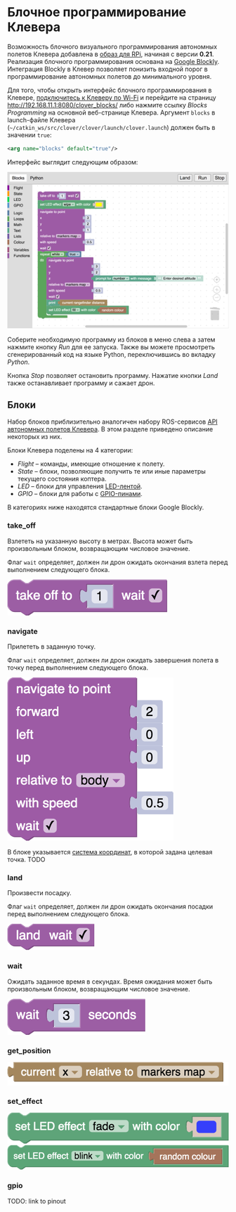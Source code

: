 # Блочное программирование Клевера

Возможность блочного визуального программирования автономных полетов Клевера добавлена в [образ для RPi](image.md), начиная с версии **0.21**. Реализация блочного программирования основана на [Google Blockly](https://developers.google.com/blockly). Интеграция Blockly в Клевер позволяет понизить входной порог в программирование автономных полетов до минимального уровня.

Для того, чтобы открыть интерфейс блочного программирования в Клевере, [подключитесь к Клеверу по Wi-Fi](wifi.md) и перейдите на страницу http://192.168.11.1:8080/clover_blocks/ либо нажмите ссылку *Blocks Programming* на основной веб-странице Клевера. Аргумент `blocks` в launch-файле Клевера (`~/catkin_ws/src/clover/clover/launch/clover.launch`) должен быть в значении `true`:

```xml
<arg name="blocks" default="true"/>
```

Интерфейс выглядит следующим образом:

<img src="../assets/blocks/blocks.png" width=600>

Соберите необходимую программу из блоков в меню слева а затем нажмите кнопку *Run* для ее запуска. Также вы можете просмотреть сгенерированный код на языке Python, переключившись во вкладку *Python*.

Кнопка *Stop* позволяет остановить программу. Нажатие кнопки *Land* также останавливает программу и сажает дрон.

## Блоки

Набор блоков приблизительно аналогичен набору ROS-сервисов [API автономных полетов Клевера](simple_offboard.md). В этом разделе приведено описание некоторых из них.

Блоки Клевера поделены на 4 категории:

* *Flight* – команды, имеющие отношение к полету.
* *State* – блоки, позволяющие получить те или иные параметры текущего состояния коптера.
* *LED* – блоки для управления [LED-лентой](leds.md).
* *GPIO* – блоки для работы с [GPIO-пинами](gpio.md).

В категориях ниже находятся стандартные блоки Google Blockly.

### take_off

Взлететь на указанную высоту в метрах. Высота может быть произвольным блоком, возвращающим числовое значение.

Флаг `wait` определяет, должен ли дрон ожидать окончания взлета перед выполнением следующего блока.

<img src="../assets/blocks/take-off.png" srcset="../assets/blocks/take-off.png 2x">

### navigate

Прилететь в заданную точку.

Флаг `wait` определяет, должен ли дрон ожидать завершения полета в точку перед выполнением следующего блока.

<img src="../assets/blocks/navigate.png" srcset="../assets/blocks/navigate.png 2x">

В блоке указывается [система координат](frames.md), в которой задана целевая точка. TODO

### land

Произвести посадку.

Флаг `wait` определяет, должен ли дрон ожидать окончания посадки перед выполнением следующего блока.

<img src="../assets/blocks/land.png" srcset="../assets/blocks/land.png 2x">

### wait

Ожидать заданное время в секундах. Время ожидания может быть произвольным блоком, возвращающим числовое значение.

<img src="../assets/blocks/wait.png" srcset="../assets/blocks/wait.png 2x">

### get_position

<img src="../assets/blocks/get-position.png" srcset="../assets/blocks/get-position.png 2x">

### set_effect

<img src="../assets/blocks/set-effect.png" srcset="../assets/blocks/set-effect.png 2x">

<img src="../assets/blocks/random-color.png" srcset="../assets/blocks/random-color.png 2x">

### gpio

TODO: link to pinout
